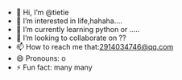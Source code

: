 - 👋 Hi, I’m @tietie
- 👀 I’m interested in life,hahaha....
- 🌱 I’m currently learning python or .....
- 💞️ I’m looking to collaborate on ??
- 📫 How to reach me that:2914034746@qq.com
- 😄 Pronouns: o
- ⚡ Fun fact: many many

<!---
tianjie8888/tianjie8888 is a ✨ special ✨ repository because its `README.md` (this file) appears on your GitHub profile.
You can click the Preview link to take a look at your changes.
--->
